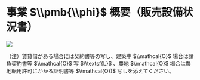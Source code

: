 # 事業 $\\pmb{\\phi}$ 概要（販売設備状況書）

![](https://www.nta.go.jp/tmp/a398b92e-5542-4c35-90b3-6e62511fc423/images/2df8873b3b337fc240669a37bd74526ab264d9daeb76190b110934613a73cf05.jpg)

（注）賃貸借がある場合には契約書等の写し、建築中 $\\mathcal{O}$ 場合は請負契約書等 $\\mathcal{O}$ 写 $\\textsf{L}$ 、農地 $\\mathcal{O}$ 場合は農地転用許可にかかる証明書等 $\\mathcal{O})$ 写しを添えてください。